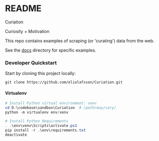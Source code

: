 # README

Curiation

Curiosity + Motivation

This repo contains examples of scraping (or 'curating') data from the web.

See the [docs](/docs) directory for specific examples.

### Developer Quickstart

Start by cloning this project locally:
```
git clone https://github.com/oliolafsson/Curiation.git
```
#### Virtualenv

```PowerShell
# Install Python virtual environment: venv
cd D:\codebase\sandbox\Curiation  # /path/may/vary/
python -m virtualenv env/venv

# Install Python Requirements
. .\env\venv\Scripts\activate.ps1
pip install -r .\env\requirements.txt
deactivate
```
